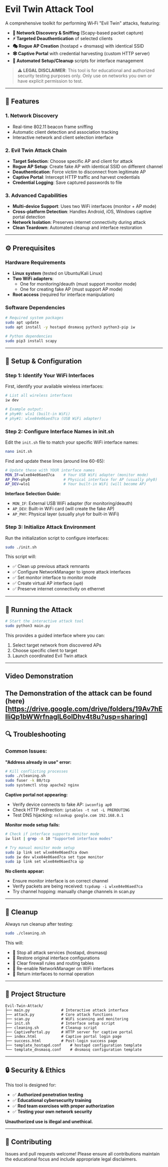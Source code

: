 # Evil Twin Attack Tool

A comprehensive toolkit for performing Wi‑Fi "Evil Twin" attacks, featuring:

- **📡 Network Discovery & Sniffing** (Scapy-based packet capture)  
- **⚡ Targeted Deauthentication** of selected clients
- **🎭 Rogue AP Creation** (hostapd + dnsmasq) with identical SSID  
- **🕸️ Captive Portal** with credential harvesting (custom HTTP server)   
- **🔧 Automated Setup/Cleanup** scripts for interface management

> **⚠️ LEGAL DISCLAIMER**: This tool is for educational and authorized security testing purposes only. Only use on networks you own or have explicit permission to test.

---

## 🚀 Features

### 1. **Network Discovery**  
   - Real-time 802.11 beacon frame sniffing
   - Automatic client detection and association tracking
   - Interactive network and client selection interface

### 2. **Evil Twin Attack Chain**  
   - **Target Selection**: Choose specific AP and client for attack
   - **Rogue AP Setup**: Create fake AP with identical SSID on different channel
   - **Deauthentication**: Force victim to disconnect from legitimate AP
   - **Captive Portal**: Intercept HTTP traffic and harvest credentials
   - **Credential Logging**: Save captured passwords to file

### 3. **Advanced Capabilities**  
   - **Multi-device Support**: Uses two WiFi interfaces (monitor + AP mode)
   - **Cross-platform Detection**: Handles Android, iOS, Windows captive portal detection
   - **Network Isolation**: Preserves internet connectivity during attack
   - **Clean Teardown**: Automated cleanup and interface restoration

---

## ⚙️ Prerequisites

### Hardware Requirements
- **Linux system** (tested on Ubuntu/Kali Linux)
- **Two WiFi adapters**:
  - One for monitoring/deauth (must support monitor mode)
  - One for creating fake AP (must support AP mode)
- **Root access** (required for interface manipulation)

### Software Dependencies  
```bash
# Required system packages
sudo apt update
sudo apt install -y hostapd dnsmasq python3 python3-pip iw

# Python dependencies
sudo pip3 install scapy
```

---

## 🔧 Setup & Configuration

### Step 1: Identify Your WiFi Interfaces

First, identify your available wireless interfaces:
```bash
# List all wireless interfaces
iw dev

# Example output:
# phy#0: wlo1 (built-in WiFi)
# phy#1: wlxe84e06aed7ca (USB WiFi adapter)
```

### Step 2: Configure Interface Names in init.sh

Edit the `init.sh` file to match your specific WiFi interface names:
```bash
nano init.sh
```

Find and update these lines (around line 60-65):
```bash
# Update these with YOUR interface names
MON_IF=wlxe84e06aed7ca    # Your USB WiFi adapter (monitor mode)
AP_PHY=phy0               # Physical interface for AP (usually phy0)  
AP_DEV=wlo1               # Your built-in WiFi (will become AP)
```

**Interface Selection Guide:**
- `MON_IF`: External USB WiFi adapter (for monitoring/deauth)
- `AP_DEV`: Built-in WiFi card (will create the fake AP)
- `AP_PHY`: Physical layer (usually `phy0` for built-in WiFi)

### Step 3: Initialize Attack Environment

Run the initialization script to configure interfaces:
```bash
sudo ./init.sh
```

This script will:
- ✅ Clean up previous attack remnants
- ✅ Configure NetworkManager to ignore attack interfaces  
- ✅ Set monitor interface to monitor mode
- ✅ Create virtual AP interface (`ap0`)
- ✅ Preserve internet connectivity on ethernet

---

## 🚀 Running the Attack

```bash
# Start the interactive attack tool
sudo python3 main.py
```

This provides a guided interface where you can:
1. Select target network from discovered APs
2. Choose specific client to target  
3. Launch coordinated Evil Twin attack

---
## Video Demonstration
The Demonstration of the attack can be found (here)[https://drive.google.com/drive/folders/19Av7hEIliQp1bWWrfnaglL6olDhv4t8u?usp=sharing]
---

## 🔍 Troubleshooting

### Common Issues:

**"Address already in use" error:**
```bash
# Kill conflicting processes
sudo ./cleaning.sh
sudo fuser -k 80/tcp
sudo systemctl stop apache2 nginx
```

**Captive portal not appearing:**
- Verify device connects to fake AP: `iwconfig ap0`
- Check HTTP redirection: `iptables -t nat -L PREROUTING`
- Test DNS hijacking: `nslookup google.com 192.168.0.1`

**Monitor mode setup fails:**
```bash
# Check if interface supports monitor mode
iw list | grep -A 10 "Supported interface modes"

# Try manual monitor mode setup
sudo ip link set wlxe84e06aed7ca down
sudo iw dev wlxe84e06aed7ca set type monitor
sudo ip link set wlxe84e06aed7ca up
```

**No clients appear:**
- Ensure monitor interface is on correct channel
- Verify packets are being received: `tcpdump -i wlxe84e06aed7ca`
- Try channel hopping: manually change channels in scan.py

---

## 🧹 Cleanup

Always run cleanup after testing:
```bash
sudo ./cleaning.sh
```

This will:
- 🛑 Stop all attack services (hostapd, dnsmasq)
- 🔄 Restore original interface configurations  
- 🧹 Clear firewall rules and routing tables
- 🔌 Re-enable NetworkManager on WiFi interfaces
- 📡 Return interfaces to normal operation

---

## 📁 Project Structure

```
Evil-Twin-Attack/
├── main.py              # Interactive attack interface
├── attack.py            # Core attack functions
├── scan.py              # WiFi scanning and monitoring
├── init.sh              # Interface setup script
├── cleaning.sh          # Cleanup script
├── CaptivePortal.py     # HTTP server for captive portal
├── index.html           # Captive portal login page
├── success.html         # Post-login success page
├── template_hostapd.conf    # hostapd configuration template
└── template_dnsmasq.conf    # dnsmasq configuration template
```

---

## 🔒 Security & Ethics

This tool is designed for:
- ✅ **Authorized penetration testing**
- ✅ **Educational cybersecurity training**  
- ✅ **Red team exercises with proper authorization**
- ✅ **Testing your own network security**

**Unauthorized use is illegal and unethical.**

---

## 🤝 Contributing

Issues and pull requests welcome! Please ensure all contributions maintain the educational focus and include appropriate legal disclaimers.
